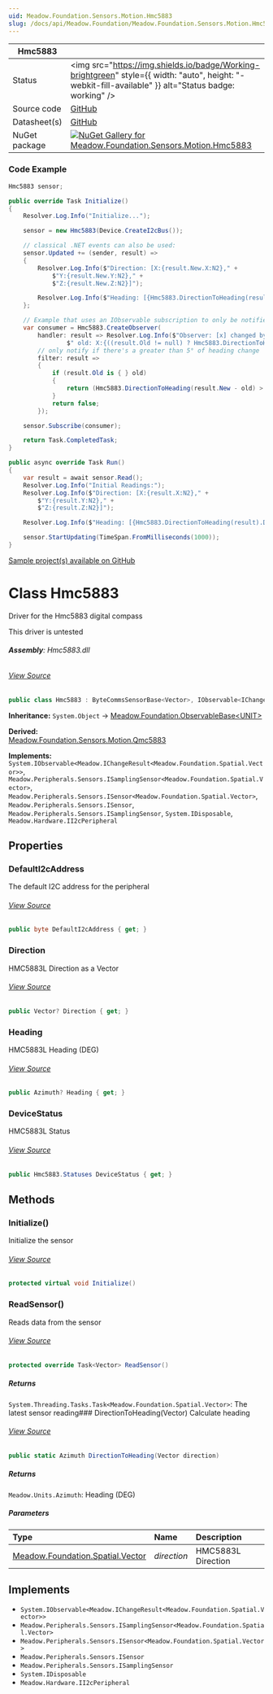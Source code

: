 ```yaml
---
uid: Meadow.Foundation.Sensors.Motion.Hmc5883
slug: /docs/api/Meadow.Foundation/Meadow.Foundation.Sensors.Motion.Hmc5883
---
```


| Hmc5883 | |
|--------|--------|
| Status | <img src="https://img.shields.io/badge/Working-brightgreen" style={{ width: "auto", height: "-webkit-fill-available" }} alt="Status badge: working" /> |
| Source code | [GitHub](https://github.com/WildernessLabs/Meadow.Foundation/tree/main/Source/Meadow.Foundation.Peripherals/Sensors.Motion.Hmc5883) |
| Datasheet(s) | [GitHub](https://github.com/WildernessLabs/Meadow.Foundation/tree/main/Source/Meadow.Foundation.Peripherals/Sensors.Motion.Hmc5883/Datasheet) |
| NuGet package | <a href="https://www.nuget.org/packages/Meadow.Foundation.Sensors.Motion.Hmc5883/" target="_blank"><img src="https://img.shields.io/nuget/v/Meadow.Foundation.Sensors.Motion.Hmc5883.svg?label=Meadow.Foundation.Sensors.Motion.Hmc5883" alt="NuGet Gallery for Meadow.Foundation.Sensors.Motion.Hmc5883" /></a> |

### Code Example

```csharp
Hmc5883 sensor;

public override Task Initialize()
{
    Resolver.Log.Info("Initialize...");

    sensor = new Hmc5883(Device.CreateI2cBus());

    // classical .NET events can also be used:
    sensor.Updated += (sender, result) =>
    {
        Resolver.Log.Info($"Direction: [X:{result.New.X:N2}," +
            $"Y:{result.New.Y:N2}," +
            $"Z:{result.New.Z:N2}]");

        Resolver.Log.Info($"Heading: [{Hmc5883.DirectionToHeading(result.New).DecimalDegrees:N2}] degrees");
    };

    // Example that uses an IObservable subscription to only be notified when the filter is satisfied
    var consumer = Hmc5883.CreateObserver(
        handler: result => Resolver.Log.Info($"Observer: [x] changed by threshold; new [x]: X:{Hmc5883.DirectionToHeading(result.New):N2}," +
                $" old: X:{((result.Old != null) ? Hmc5883.DirectionToHeading(result.Old.Value) : "n/a"):N2} degrees"),
        // only notify if there's a greater than 5° of heading change
        filter: result =>
        {
            if (result.Old is { } old)
            {
                return (Hmc5883.DirectionToHeading(result.New - old) > new Azimuth(5));
            }
            return false;
        });

    sensor.Subscribe(consumer);

    return Task.CompletedTask;
}

public async override Task Run()
{
    var result = await sensor.Read();
    Resolver.Log.Info("Initial Readings:");
    Resolver.Log.Info($"Direction: [X:{result.X:N2}," +
        $"Y:{result.Y:N2}," +
        $"Z:{result.Z:N2}]");

    Resolver.Log.Info($"Heading: [{Hmc5883.DirectionToHeading(result).DecimalDegrees:N2}] degrees");

    sensor.StartUpdating(TimeSpan.FromMilliseconds(1000));
}

```

[Sample project(s) available on GitHub](https://github.com/WildernessLabs/Meadow.Foundation/tree/main/Source/Meadow.Foundation.Peripherals/Sensors.Motion.Hmc5883/Samples/Hmc5883_Sample)


# Class Hmc5883
Driver for the Hmc5883 digital compass

This driver is untested

###### **Assembly**: Hmc5883.dll
###### [View Source](https://github.com/WildernessLabs/Meadow.Foundation/blob/main/Source/Meadow.Foundation.Peripherals/Sensors.Motion.Hmc5883/Driver/Hmc5883.Statuses.cs#L3)
```csharp title="Declaration"
public class Hmc5883 : ByteCommsSensorBase<Vector>, IObservable<IChangeResult<Vector>>, ISamplingSensor<Vector>, ISensor<Vector>, ISensor, ISamplingSensor, IDisposable, II2cPeripheral
```
**Inheritance:** `System.Object` -> [Meadow.Foundation.ObservableBase&lt;UNIT&gt;](../ByteCommsSensorBase`UNIT`)

**Derived:**  
[Meadow.Foundation.Sensors.Motion.Qmc5883](../Qmc5883)

**Implements:**  
`System.IObservable<Meadow.IChangeResult<Meadow.Foundation.Spatial.Vector>>`, `Meadow.Peripherals.Sensors.ISamplingSensor<Meadow.Foundation.Spatial.Vector>`, `Meadow.Peripherals.Sensors.ISensor<Meadow.Foundation.Spatial.Vector>`, `Meadow.Peripherals.Sensors.ISensor`, `Meadow.Peripherals.Sensors.ISamplingSensor`, `System.IDisposable`, `Meadow.Hardware.II2cPeripheral`

## Properties
### DefaultI2cAddress
The default I2C address for the peripheral
###### [View Source](https://github.com/WildernessLabs/Meadow.Foundation/blob/main/Source/Meadow.Foundation.Peripherals/Sensors.Motion.Hmc5883/Driver/Hmc5883.cs#L19)
```csharp title="Declaration"
public byte DefaultI2cAddress { get; }
```
### Direction
HMC5883L Direction as a Vector
###### [View Source](https://github.com/WildernessLabs/Meadow.Foundation/blob/main/Source/Meadow.Foundation.Peripherals/Sensors.Motion.Hmc5883/Driver/Hmc5883.cs#L30)
```csharp title="Declaration"
public Vector? Direction { get; }
```
### Heading
HMC5883L Heading (DEG)
###### [View Source](https://github.com/WildernessLabs/Meadow.Foundation/blob/main/Source/Meadow.Foundation.Peripherals/Sensors.Motion.Hmc5883/Driver/Hmc5883.cs#L35)
```csharp title="Declaration"
public Azimuth? Heading { get; }
```
### DeviceStatus
HMC5883L Status
###### [View Source](https://github.com/WildernessLabs/Meadow.Foundation/blob/main/Source/Meadow.Foundation.Peripherals/Sensors.Motion.Hmc5883/Driver/Hmc5883.cs#L40)
```csharp title="Declaration"
public Hmc5883.Statuses DeviceStatus { get; }
```
## Methods
### Initialize()
Initialize the sensor
###### [View Source](https://github.com/WildernessLabs/Meadow.Foundation/blob/main/Source/Meadow.Foundation.Peripherals/Sensors.Motion.Hmc5883/Driver/Hmc5883.cs#L72)
```csharp title="Declaration"
protected virtual void Initialize()
```
### ReadSensor()
Reads data from the sensor
###### [View Source](https://github.com/WildernessLabs/Meadow.Foundation/blob/main/Source/Meadow.Foundation.Peripherals/Sensors.Motion.Hmc5883/Driver/Hmc5883.cs#L86)
```csharp title="Declaration"
protected override Task<Vector> ReadSensor()
```

##### Returns

`System.Threading.Tasks.Task<Meadow.Foundation.Spatial.Vector>`: The latest sensor reading### DirectionToHeading(Vector)
Calculate heading
###### [View Source](https://github.com/WildernessLabs/Meadow.Foundation/blob/main/Source/Meadow.Foundation.Peripherals/Sensors.Motion.Hmc5883/Driver/Hmc5883.cs#L99)
```csharp title="Declaration"
public static Azimuth DirectionToHeading(Vector direction)
```

##### Returns

`Meadow.Units.Azimuth`: Heading (DEG)
##### Parameters

| Type | Name | Description |
|:--- |:--- |:--- |
| [Meadow.Foundation.Spatial.Vector](../Vector) | *direction* | HMC5883L Direction |


## Implements

* `System.IObservable<Meadow.IChangeResult<Meadow.Foundation.Spatial.Vector>>`
* `Meadow.Peripherals.Sensors.ISamplingSensor<Meadow.Foundation.Spatial.Vector>`
* `Meadow.Peripherals.Sensors.ISensor<Meadow.Foundation.Spatial.Vector>`
* `Meadow.Peripherals.Sensors.ISensor`
* `Meadow.Peripherals.Sensors.ISamplingSensor`
* `System.IDisposable`
* `Meadow.Hardware.II2cPeripheral`
